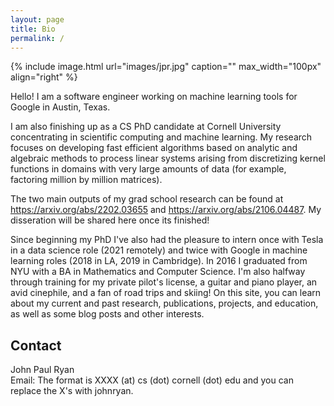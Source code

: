 ```yaml
---
layout: page
title: Bio
permalink: /
---
```


{% include image.html url="images/jpr.jpg" caption="" max_width="100px" align="right" %}

Hello! I am a software engineer working on machine learning tools for Google in Austin, Texas. 

I am also finishing up as a CS PhD candidate at Cornell University concentrating in scientific computing and machine learning. My research focuses on developing fast efficient algorithms based on analytic and algebraic methods to process linear systems arising from discretizing kernel functions in domains with very large amounts of data (for example, factoring million by million matrices). 

The two main outputs of my grad school research can be found at https://arxiv.org/abs/2202.03655 and https://arxiv.org/abs/2106.04487. My disseration will be shared here once its finished!


Since beginning my PhD I've also had the pleasure to intern once with Tesla in a data science role (2021 remotely) and twice with Google in machine learning roles (2018 in LA, 2019 in Cambridge). In 2016 I graduated from NYU with a BA in Mathematics and Computer Science. I'm also halfway through training for my private pilot's license, a guitar and piano player, an avid cinephile, and a fan of road trips and skiing! On this site, you can learn about my current and past research, publications, projects, and education, as well as some blog posts and other interests.  

## Contact

John Paul Ryan <br />
Email: The format is XXXX (at) cs (dot) cornell (dot) edu and you can replace the X's with johnryan. 

